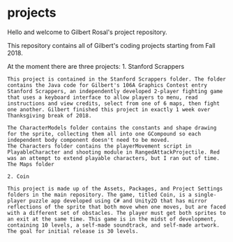 # projects
Hello and welcome to Gilbert Rosal's project repository.

This repository contains all of Gilbert's coding projects starting from Fall 2018.

At the moment there are three projects:
    1. Stanford Scrappers 
    
    This project is contained in the Stanford Scrappers folder. The folder contains the Java code for Gilbert's 106A Graphics Contest entry Stanford Scrappers, an independently developed 2-player fighting game that uses a keyboard interface to allow players to menu, read instructions and view credits, select from one of 6 maps, then fight one another. Gilbert finished this project in exactly 1 week over Thanksgiving break of 2018.
    
    The CharacterModels folder contains the constants and shape drawing for the sprite, collecting them all into one GCompound so each independent body component doesn't need to be moved.
    The Characters folder contains the playerMovement script in PlayableCharacter and shooting module in RangedAttackProjectile. Red was an attempt to extend playable characters, but I ran out of time.
    The Maps folder
  
    2. Coin 
    
    This project is made up of the Assets, Packages, and Project Settings folders in the main repository. The game, titled Coin, is a single-player puzzle app developed using C# and Unity2D that has mirror reflections of the sprite that both move when one moves, but are faced with a different set of obstacles. The player must get both sprites to an exit at the same time. This game is in the midst of development, containing 10 levels, a self-made soundtrack, and self-made artwork. The goal for initial release is 30 levels.
